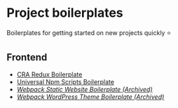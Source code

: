 # Project boilerplates
Boilerplates for getting started on new projects quickly :star: 

## Frontend
- [CRA Redux Boilerplate](https://github.com/slamach/cra-template-redux)
- [Universal Npm Scripts Boilerplate](https://github.com/slamach/npm-scripts-boilerplate)
- _[Webpack Static Website Boilerplate (Archived)](https://github.com/slamach/webpack-static-boilerplate)_
- _[Webpack WordPress Theme Boilerplate (Archived)](https://github.com/slamach/webpack-wordpress-boilerplate)_
